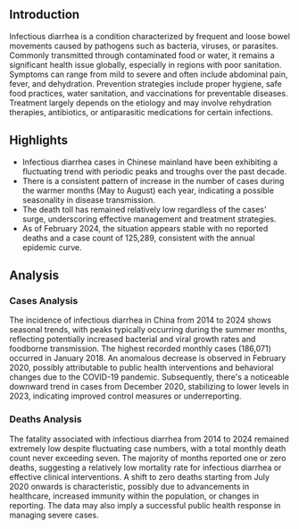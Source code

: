 ## Introduction

Infectious diarrhea is a condition characterized by frequent and loose bowel movements caused by pathogens such as bacteria, viruses, or parasites. Commonly transmitted through contaminated food or water, it remains a significant health issue globally, especially in regions with poor sanitation. Symptoms can range from mild to severe and often include abdominal pain, fever, and dehydration. Prevention strategies include proper hygiene, safe food practices, water sanitation, and vaccinations for preventable diseases. Treatment largely depends on the etiology and may involve rehydration therapies, antibiotics, or antiparasitic medications for certain infections.

## Highlights

- Infectious diarrhea cases in Chinese mainland have been exhibiting a fluctuating trend with periodic peaks and troughs over the past decade. <br/>
- There is a consistent pattern of increase in the number of cases during the warmer months (May to August) each year, indicating a possible seasonality in disease transmission. <br/>
- The death toll has remained relatively low regardless of the cases' surge, underscoring effective management and treatment strategies.<br/>
- As of February 2024, the situation appears stable with no reported deaths and a case count of 125,289, consistent with the annual epidemic curve.


## Analysis

### Cases Analysis
The incidence of infectious diarrhea in China from 2014 to 2024 shows seasonal trends, with peaks typically occurring during the summer months, reflecting potentially increased bacterial and viral growth rates and foodborne transmission. The highest recorded monthly cases (186,071) occurred in January 2018. An anomalous decrease is observed in February 2020, possibly attributable to public health interventions and behavioral changes due to the COVID-19 pandemic. Subsequently, there's a noticeable downward trend in cases from December 2020, stabilizing to lower levels in 2023, indicating improved control measures or underreporting.

### Deaths Analysis
The fatality associated with infectious diarrhea from 2014 to 2024 remained extremely low despite fluctuating case numbers, with a total monthly death count never exceeding seven. The majority of months reported one or zero deaths, suggesting a relatively low mortality rate for infectious diarrhea or effective clinical interventions. A shift to zero deaths starting from July 2020 onwards is characteristic, possibly due to advancements in healthcare, increased immunity within the population, or changes in reporting. The data may also imply a successful public health response in managing severe cases.
